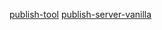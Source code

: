 [publish-tool](https://github.com/lxtiscool/publish-tool)
[publish-server-vanilla](https://github.com/lxtiscool/publish-server-vanilla)